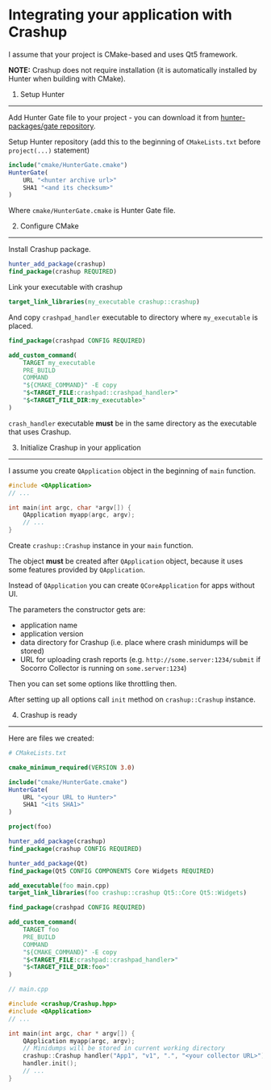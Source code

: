 Integrating your application with Crashup
=========================================

I assume that your project is CMake-based and uses Qt5 framework.

**NOTE:** Crashup does not require installation (it is automatically installed by Hunter when building with CMake).


1. Setup Hunter
---------------

Add Hunter Gate file to your project - you can download it from [hunter-packages/gate repository](https://github.com/hunter-packages/gate/tree/abd2dc7bac9df33a4c1aede579b2ed151c8115e2).


Setup Hunter repository (add this to the beginning of `CMakeLists.txt` before `project(...)` statement)

```cmake
include("cmake/HunterGate.cmake")
HunterGate(
    URL "<hunter archive url>"
    SHA1 "<and its checksum>"
)
```

Where `cmake/HunterGate.cmake` is Hunter Gate file.


2. Configure CMake
------------------

Install Crashup package.

```cmake
hunter_add_package(crashup)
find_package(crashup REQUIRED)
```


Link your executable with crashup

```cmake
target_link_libraries(my_executable crashup::crashup)
```


And copy `crashpad_handler` executable to directory where `my_executable` is placed.

```cmake
find_package(crashpad CONFIG REQUIRED)

add_custom_command(
    TARGET my_executable
    PRE_BUILD
    COMMAND
    "${CMAKE_COMMAND}" -E copy
    "$<TARGET_FILE:crashpad::crashpad_handler>"
    "$<TARGET_FILE_DIR:my_executable>"
)
```

`crash_handler` executable **must** be in the same directory as the executable that uses Crashup.


3. Initialize Crashup in your application
-----------------------------------------

I assume you create `QApplication` object in the beginning of `main` function.

```cxx
#include <QApplication>
// ...

int main(int argc, char *argv[]) {
    QApplication myapp(argc, argv);
    // ...
}
```

Create `crashup::Crashup` instance in your `main` function.

The object **must** be created after `QApplication` object, because it uses some features provided by `QApplication`.

Instead of `QApplication` you can create `QCoreApplication` for apps without UI.


The parameters the constructor gets are:
* application name
* application version
* data directory for Crashup (i.e. place where crash minidumps will be stored)
* URL for uploading crash reports (e.g. `http://some.server:1234/submit` if Socorro Collector is running on `some.server:1234`)

Then you can set some options like throttling then.

After setting up all options call `init` method on `crashup::Crashup` instance.


4. Crashup is ready
-------------------

Here are files we created:

```cmake
# CMakeLists.txt

cmake_minimum_required(VERSION 3.0)

include("cmake/HunterGate.cmake")
HunterGate(
    URL "<your URL to Hunter>"
    SHA1 "<its SHA1>"
)

project(foo)

hunter_add_package(crashup)
find_package(crashup CONFIG REQUIRED)

hunter_add_package(Qt)
find_package(Qt5 CONFIG COMPONENTS Core Widgets REQUIRED)

add_executable(foo main.cpp)
target_link_libraries(foo crashup::crashup Qt5::Core Qt5::Widgets)

find_package(crashpad CONFIG REQUIRED)

add_custom_command(
    TARGET foo
    PRE_BUILD
    COMMAND
    "${CMAKE_COMMAND}" -E copy
    "$<TARGET_FILE:crashpad::crashpad_handler>"
    "$<TARGET_FILE_DIR:foo>"
)
```

```cxx
// main.cpp

#include <crashup/Crashup.hpp>
#include <QApplication>
// ...

int main(int argc, char * argv[]) {
    QApplication myapp(argc, argv);
    // Minidumps will be stored in current working directory
    crashup::Crashup handler("App1", "v1", ".", "<your collector URL>");
    handler.init();
    // ...
}
```
